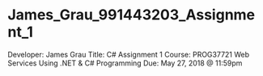 # James_Grau_991443203_Assignment_1
Developer: James Grau
Title: C# Assignment 1
Course: PROG37721 Web Services Using .NET & C# Programming
Due: May 27, 2018 @ 11:59pm
